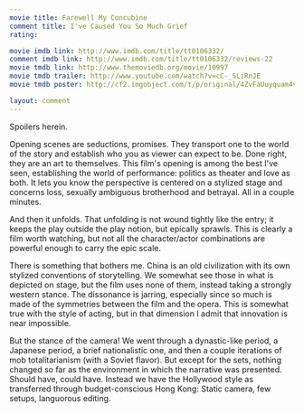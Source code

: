 ```yaml
---
movie title: Farewell My Concubine
comment title: I've Caused You So Much Grief
rating: 

movie imdb link: http://www.imdb.com/title/tt0106332/
comment imdb link: http://www.imdb.com/title/tt0106332/reviews-22
movie tmdb link: http://www.themoviedb.org/movie/10997
movie tmdb trailer: http://www.youtube.com/watch?v=cC-_SLiRnJE
movie tmdb poster: http://cf2.imgobject.com/t/p/original/4ZvFaUuyquam4v0LG1mDNuZngY8.jpg

layout: comment
---
```


Spoilers herein.

Opening scenes are seductions, promises. They transport one to the world of the story and establish who you as viewer can expect to be. Done right, they are an art to themselves. This film's opening is among the best I've seen, establishing the world of performance: politics as theater and love as both. It lets you know the perspective is centered on a stylized stage and concerns loss, sexually ambiguous brotherhood and betrayal. All in a couple minutes.

And then it unfolds. That unfolding is not wound tightly like the entry; it keeps the play outside the play notion, but epically sprawls. This is clearly a film worth watching, but not all the character/actor combinations are powerful enough to carry the epic scale.

There is something that bothers me. China is an old civilization with its own stylized conventions of storytelling. We somewhat see those in what is depicted on stage, but the film uses none of them, instead taking a strongly western stance. The dissonance is jarring, especially since so much is made of the symmetries between the film and the opera. This is somewhat true with the style of acting, but in that dimension I admit that innovation is near impossible. 

But the stance of the camera! We went through a dynastic-like period, a Japanese period, a brief nationalistic one, and then a couple iterations of mob totalitarianism (with a Soviet flavor). But except for the sets, nothing changed so far as the environment in which the narrative was presented. Should have, could have. Instead we have the Hollywood style as transferred through budget-conscious Hong Kong: Static camera, few setups, languorous editing.